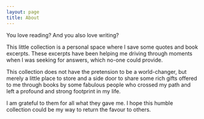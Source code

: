```yaml
---
layout: page
title: About
---
```


You love reading? And you also love writing? 

This little collection is a personal space where I save some quotes and book excerpts. These excerpts have been helping me driving through moments when I was seeking for answers, which no-one could provide.

This collection does not have the pretension to be a world-changer, but merely a little place to store and a side door to share some rich gifts offered to me through books by some fabulous people who crossed my path and left a profound and strong footprint in my life.

I am grateful to them for all what they gave me. I hope this humble collection could be my way to return the favour to others.